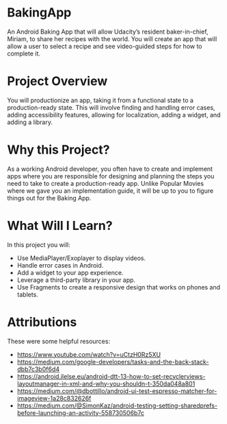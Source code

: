 # BakingApp

An Android Baking App that will allow Udacity’s resident baker-in-chief, 
Miriam, to share her recipes with the world. You will create an app that will allow a user to 
select a recipe and see video-guided steps for how to complete it.

# Project Overview
You will productionize an app, taking it from a functional state to a production-ready state. 
This will involve finding and handling error cases, adding accessibility features, allowing for 
localization, adding a widget, and adding a library.

# Why this Project?
As a working Android developer, you often have to create and implement apps where you are 
responsible for designing and planning the steps you need to take to create a production-ready app. 
Unlike Popular Movies where we gave you an implementation guide, it will be up to you to figure things 
out for the Baking App.

# What Will I Learn?
In this project you will:

- Use MediaPlayer/Exoplayer to display videos.
- Handle error cases in Android.
- Add a widget to your app experience.
- Leverage a third-party library in your app.
- Use Fragments to create a responsive design that works on phones and tablets.

# Attributions
These were some helpful resources:

- https://www.youtube.com/watch?v=uCtzH0Rz5XU
- https://medium.com/google-developers/tasks-and-the-back-stack-dbb7c3b0f6d4
- https://android.jlelse.eu/android-dtt-13-how-to-set-recyclerviews-layoutmanager-in-xml-and-why-you-shouldn-t-350da048a801
- https://medium.com/@dbottillo/android-ui-test-espresso-matcher-for-imageview-1a28c832626f
- https://medium.com/@SimonKaz/android-testing-setting-sharedprefs-before-launching-an-activity-558730506b7c
